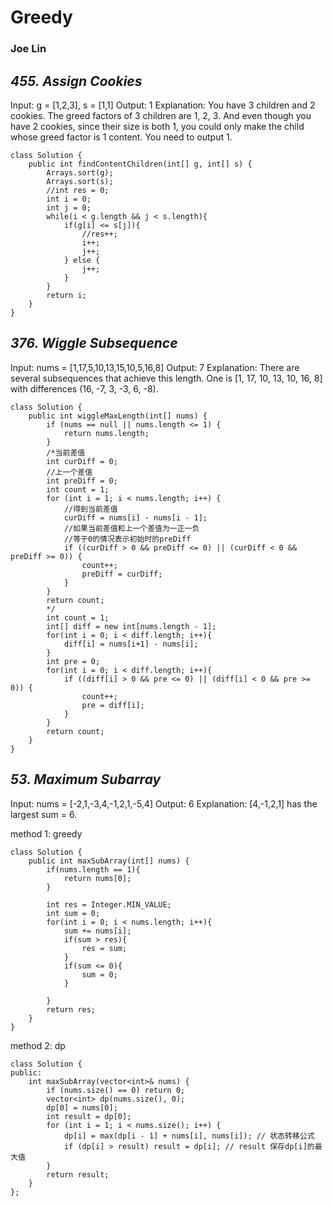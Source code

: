 # Greedy
### Joe Lin

## *455. Assign Cookies*
Input: g = [1,2,3], s = [1,1]
Output: 1
Explanation: You have 3 children and 2 cookies. The greed factors of 3 children are 1, 2, 3. 
And even though you have 2 cookies, since their size is both 1, you could only make the child whose greed factor is 1 content.
You need to output 1.
```
class Solution {
    public int findContentChildren(int[] g, int[] s) {
        Arrays.sort(g);
        Arrays.sort(s);
        //int res = 0;
        int i = 0;
        int j = 0;
        while(i < g.length && j < s.length){
            if(g[i] <= s[j]){
                //res++;
                i++;
                j++;
            } else {
                j++;
            }
        }
        return i;
    }
}
```

## *376. Wiggle Subsequence*
Input: nums = [1,17,5,10,13,15,10,5,16,8]
Output: 7
Explanation: There are several subsequences that achieve this length.
One is [1, 17, 10, 13, 10, 16, 8] with differences (16, -7, 3, -3, 6, -8).
```
class Solution {
    public int wiggleMaxLength(int[] nums) {
        if (nums == null || nums.length <= 1) {
            return nums.length;
        }
        /*当前差值
        int curDiff = 0;
        //上一个差值
        int preDiff = 0;
        int count = 1;
        for (int i = 1; i < nums.length; i++) {
            //得到当前差值
            curDiff = nums[i] - nums[i - 1];
            //如果当前差值和上一个差值为一正一负
            //等于0的情况表示初始时的preDiff
            if ((curDiff > 0 && preDiff <= 0) || (curDiff < 0 && preDiff >= 0)) {
                count++;
                preDiff = curDiff;
            }
        }
        return count;
        */
        int count = 1;
        int[] diff = new int[nums.length - 1];
        for(int i = 0; i < diff.length; i++){
            diff[i] = nums[i+1] - nums[i];
        }
        int pre = 0;
        for(int i = 0; i < diff.length; i++){
            if ((diff[i] > 0 && pre <= 0) || (diff[i] < 0 && pre >= 0)) {
                count++;
                pre = diff[i];
            }
        }
        return count;
    }
}
```

## *53. Maximum Subarray*
Input: nums = [-2,1,-3,4,-1,2,1,-5,4]
Output: 6
Explanation: [4,-1,2,1] has the largest sum = 6.

method 1: greedy
```
class Solution {
    public int maxSubArray(int[] nums) {
        if(nums.length == 1){
            return nums[0];
        }
        
        int res = Integer.MIN_VALUE;
        int sum = 0;
        for(int i = 0; i < nums.length; i++){
            sum += nums[i];
            if(sum > res){
                res = sum;
            }
            if(sum <= 0){
                sum = 0;
            }
            
        }
        return res;
    }
}
```

method 2: dp
```
class Solution {
public:
    int maxSubArray(vector<int>& nums) {
        if (nums.size() == 0) return 0;
        vector<int> dp(nums.size(), 0); 
        dp[0] = nums[0];
        int result = dp[0];
        for (int i = 1; i < nums.size(); i++) {
            dp[i] = max(dp[i - 1] + nums[i], nums[i]); // 状态转移公式
            if (dp[i] > result) result = dp[i]; // result 保存dp[i]的最大值
        }
        return result;
    }
};

```
